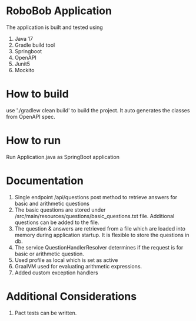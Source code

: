 # RoboBob Application

The application is built and tested using 
1. Java 17
2. Gradle build tool
3. Springboot
4. OpenAPI
5. Junit5
6. Mockito

# How to build
use './gradlew clean build' to build the project. It auto generates the classes from OpenAPI spec. 

# How to run
Run Application.java as SpringBoot application

# Documentation
1. Single endpoint /api/questions post method to retrieve answers for basic and arithmetic questions
2. The basic questions are stored under /src/main/resources/questions/basic_questions.txt file. Additional questions
    can be added to the file.
3. The question & answers are retrieved from a file which are loaded into memory during application startup. It is flexible
    to store the questions in db.
4. The service QuestionHandlerResolver determines if the request is for basic or arithmetic question.
5. Used profile as local which is set as active
6. GraalVM used for evaluating arithmetic expressions.
7. Added custom exception handlers

# Additional Considerations
1. Pact tests can be written.
